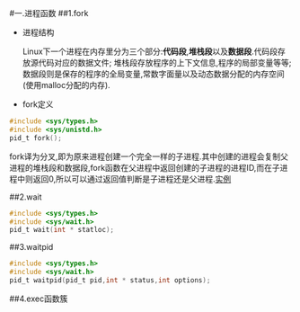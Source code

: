 #一.进程函数
##1.fork
- 进程结构

  Linux下一个进程在内存里分为三个部分:**代码段**,**堆栈段**以及**数据段**.代码段存放源代码对应的数据文件;
  堆栈段存放程序的上下文信息,程序的局部变量等等;数据段则是保存的程序的全局变量,常数字面量以及动态数据分配的内存空间(使用malloc分配的内存).

- fork定义
```C
#include <sys/types.h>
#include <sys/unistd.h>
pid_t fork();
```
fork译为分叉,即为原来进程创建一个完全一样的子进程.其中创建的进程会复制父进程的堆栈段和数据段,fork函数在父进程中返回创建的子进程的进程ID,而在子进程中则返回0,所以可以通过返回值判断是子进程还是父进程.[实例](./fork.c)



##2.wait
```C
#include <sys/types.h>
#include <sys/wait.h>
pid_t wait(int * statloc);
```
##3.waitpid
```C
#include <sys/types.h>
#include <sys/wait.h>
pid_t waitpid(pid_t pid,int * status,int options);
```

##4.exec函数簇
```C

```

